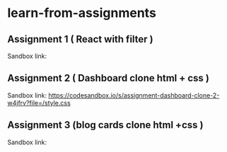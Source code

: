 # learn-from-assignments


## Assignment 1 ( React with filter )
Sandbox link:

## Assignment 2 ( Dashboard clone html + css )
Sandbox link: https://codesandbox.io/s/assignment-dashboard-clone-2-w4jfrv?file=/style.css

## Assignment 3 (blog cards clone html +css )
Sandbox link: 
